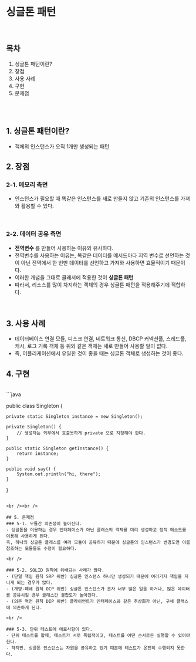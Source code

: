 # 싱글톤 패턴

<br />

## 목차
1. 싱글톤 패턴이란?
2. 장점
3. 사용 사례
4. 구현
5. 문제점

<br />
<br />

## 1. 싱글톤 패턴이란?
- 객체의 인스턴스가 오직 1개만 생성되는 패턴

## 2. 장점
### 2-1. 메모리 측면
- 인스턴스가 필요할 때 똑같은 인스턴스를 새로 만들지 않고 기존의 인스턴스를 가져와 활용할 수 있다.

<br />

### 2-2. 데이터 공유 측면
- **전역변수** 를 만들어 사용하는 이유와 유사하다. <br>
- 전역변수를 사용하는 이유는, 똑같은 데이터를 메서드마다 지역 변수로 선언하는 것이 아닌 전역에서 한 번만 데이터를 선언하고 가져와 사용하면 효율적이기 때문이다.<br>
- 이러한 개념을 그대로 클래서에 적용한 것이 **싱글톤 패턴**<br>
- 따라서, 리소스를 많이 차지하는 객체의 경우 싱글톤 패턴을 적용해주기에 적합하다.<br>

<br />

## 3. 사용 사례
- 데이터베이스 연결 모듈, 디스크 연결, 네트워크 통신, DBCP 커넥션풀, 스레드풀, 캐시, 로그 기록 객체 등
위와 같은 객체는 새로 만들어 사용할 일이 없다.
- 즉, 어플리케이션에서 유일한 것이 좋을 때는 싱글톤 객체로 생성하는 것이 좋다.

## 4. 구현
<br />
```java

public class Singleton {

    private static Singleton instance = new Singleton();
    
    private Singleton() {
        // 생성자는 외부에서 호출못하게 private 으로 지정해야 한다.
    }

    public static Singleton getInstance() {
        return instance;
    }

    public void say() {
        System.out.println("hi, there");
    }
}

```

<br /><br />

## 5. 문제점
### 5-1. 모듈간 의존성이 높아진다.
- 싱글톤을 이용하는 경우 인터페이스가 아닌 클래스의 객체를 미리 생성하고 정적 메소드를 이용해 사용하게 된다.
즉, 하나의 싱글톤 클래스를 여러 모듈이 공유하기 때문에 싱글톤의 인스턴스가 변경도면 이를 참조하는 모듈들도 수정이 필요하다.

<br />

### 5-2. SOLID 원칙에 위배되는 사례가 많다.
- (단일 책임 원칙 SRP 위반) 싱글톤 인스턴스 하나만 생성되기 때문에 여러가지 책임을 지니게 되는 경우가 많다.
- (개방-폐쇄 원칙 OCP 위반) 싱글톤 인스턴스가 혼자 너무 많은 일을 하거나, 많은 데이터를 공유시킬 경우 클래스간 결합도가 높아진다.
- (의존 역전 원칙 DIP 위반) 클라이언트가 인터페이스와 같은 추상화가 아닌, 구체 클래스에 의존하게 된다.

<br />

### 5-3. 단위 테스트에 애로사항이 있다.
- 단위 테스트를 할때, 테스트가 서로 독립적이고, 테스트를 어떤 순서로든 실행할 수 있어야 한다.
- 하지만, 싱클톤 인스턴스는 자원을 공유하고 있기 때문에 테스트가 온전히 수행되지 못한다.
